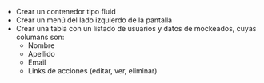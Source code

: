 - Crear un contenedor tipo fluid
- Crear un menú del lado izquierdo de la pantalla
- Crear una tabla con un listado de usuarios y datos de mockeados, cuyas columans son:
    - Nombre
    - Apellido
    - Email
    - Links de acciones (editar, ver, eliminar)

